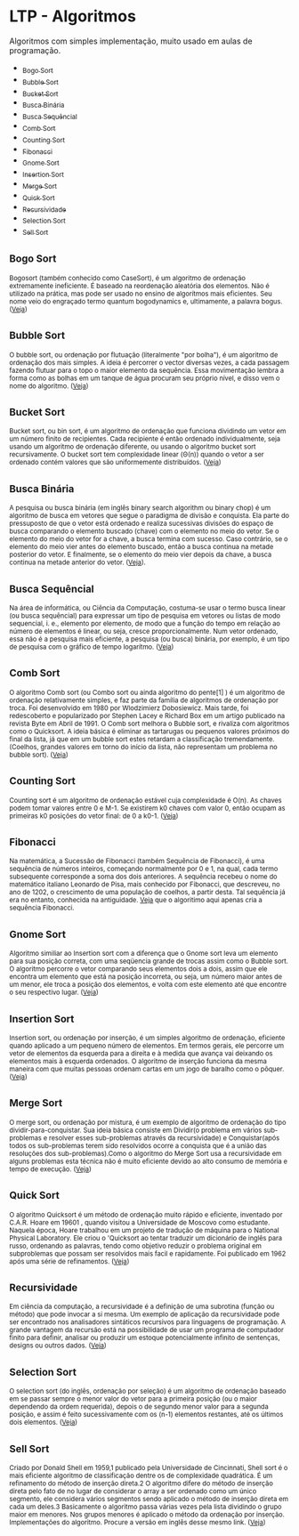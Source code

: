 # LTP - Algoritmos
Algoritmos com simples implementação, muito usado em aulas de programação.

- [<sub>Bogo Sort</sub>](#bogo-sort)
- [<sub>Bubble Sort</sub>](#bubble-sort)
- [<sub>Bucket Sort</sub>](#bucket-sort)
- [<sub>Busca Binária</sub>](#busca-binária)
- [<sub>Busca Sequêncial</sub>](#busca-sequêncial)
- [<sub>Comb Sort</sub>](#comb-sort)
- [<sub>Counting Sort</sub>](#counting-sort)
- [<sub>Fibonacci</sub>](#fibonacci)
- [<sub>Gnome Sort</sub>](#gnome-sort)
- [<sub>Insertion Sort</sub>](#insertion-sort)
- [<sub>Merge Sort</sub>](#merge-sort)
- [<sub>Quick Sort</sub>](#quick-sort)
- [<sub>Recursividade</sub>](#recursividade)
- [<sub>Selection Sort</sub>](#selection-sort)
- [<sub>Sell Sort</sub>](#sell-sort)

## <sub>Bogo Sort</sub>
<sub>Bogosort (também conhecido como CaseSort), é um algoritmo de ordenação extremamente ineficiente. É baseado na reordenação aleatória dos elementos. Não é utilizado na prática, mas pode ser usado no ensino de algorítmos mais eficientes. Seu nome veio do engraçado termo quantum bogodynamics e, ultimamente, a palavra bogus. ([Veja](https://github.com/albertocerqueira/logica-tecnica-programacao/blob/master/src/br/com/logica/tecnicas/programacao/algoritmos/BogoSort.java "Veja"))</sub>

## <sub>Bubble Sort</sub>
<sub>O bubble sort, ou ordenação por flutuação (literalmente "por bolha"), é um algoritmo de ordenação dos mais simples. A ideia é percorrer o vector diversas vezes, a cada passagem fazendo flutuar para o topo o maior elemento da sequência. Essa movimentação lembra a forma como as bolhas em um tanque de água procuram seu próprio nível, e disso vem o nome do algoritmo. ([Veja](https://github.com/albertocerqueira/logica-tecnica-programacao/blob/master/src/br/com/logica/tecnicas/programacao/algoritmos/BubbleSort.java "Veja"))</sub>

## <sub>Bucket Sort</sub>
<sub>Bucket sort, ou bin sort, é um algoritmo de ordenação que funciona dividindo um vetor em um número finito de recipientes. Cada recipiente é então ordenado individualmente, seja usando um algoritmo de ordenação diferente, ou usando o algoritmo bucket sort recursivamente. O bucket sort tem complexidade linear (Θ(n)) quando o vetor a ser ordenado contém valores que são uniformemente distribuídos. ([Veja](https://github.com/albertocerqueira/logica-tecnica-programacao/blob/master/src/br/com/logica/tecnicas/programacao/algoritmos/BucketSort.java "Veja"))</sub>

## <sub>Busca Binária</sub>
<sub>A pesquisa ou busca binária (em inglês binary search algorithm ou binary chop) é um algoritmo de busca em vetores que segue o paradigma de divisão e conquista. Ela parte do pressuposto de que o vetor está ordenado e realiza sucessivas divisões do espaço de busca comparando o elemento buscado (chave) com o elemento no meio do vetor. Se o elemento do meio do vetor for a chave, a busca termina com sucesso. Caso contrário, se o elemento do meio vier antes do elemento buscado, então a busca continua na metade posterior do vetor. E finalmente, se o elemento do meio vier depois da chave, a busca continua na metade anterior do vetor. ([Veja](https://github.com/albertocerqueira/logica-tecnica-programacao/blob/master/src/br/com/logica/tecnicas/programacao/algoritmos/BuscaBinaria.java "Veja")).</sub>

## <sub>Busca Sequêncial</sub>
<sub>Na área de informática, ou Ciência da Computação, costuma-se usar o termo busca linear (ou busca sequêncial) para expressar um tipo de pesquisa em vetores ou listas de modo sequencial, i. e., elemento por elemento, de modo que a função do tempo em relação ao número de elementos é linear, ou seja, cresce proporcionalmente. Num vetor ordenado, essa não é a pesquisa mais eficiente, a pesquisa (ou busca) binária, por exemplo, é um tipo de pesquisa com o gráfico de tempo logarítmo. ([Veja](https://github.com/albertocerqueira/logica-tecnica-programacao/blob/master/src/br/com/logica/tecnicas/programacao/algoritmos/BuscaSequencial.java "Veja"))</sub>

## <sub>Comb Sort</sub>
<sub>O algoritmo Comb sort (ou Combo sort ou ainda algoritmo do pente[1] ) é um algoritmo de ordenação relativamente simples, e faz parte da família de algoritmos de ordenação por troca. Foi desenvolvido em 1980 por Wlodzimierz Dobosiewicz. Mais tarde, foi redescoberto e popularizado por Stephen Lacey e Richard Box em um artigo publicado na revista Byte em Abril de 1991. O Comb sort melhora o Bubble sort, e rivaliza com algoritmos como o Quicksort. A ideia básica é eliminar as tartarugas ou pequenos valores próximos do final da lista, já que em um bubble sort estes retardam a classificação tremendamente. (Coelhos, grandes valores em torno do início da lista, não representam um problema no bubble sort). ([Veja](https://github.com/albertocerqueira/logica-tecnica-programacao/blob/master/src/br/com/logica/tecnicas/programacao/algoritmos/CombSort.java "Veja"))</sub>

## <sub>Counting Sort</sub>
<sub>Counting sort é um algoritmo de ordenação estável cuja complexidade é O(n). As chaves podem tomar valores entre 0 e M-1. Se existirem k0 chaves com valor 0, então ocupam as primeiras k0 posições do vetor final: de 0 a k0-1. ([Veja](https://github.com/albertocerqueira/logica-tecnica-programacao/blob/master/src/br/com/logica/tecnicas/programacao/algoritmos/CountingSort.java "Veja"))</sub>

## <sub>Fibonacci</sub>
<sub>Na matemática, a Sucessão de Fibonacci (também Sequência de Fibonacci), é uma sequência de números inteiros, começando normalmente por 0 e 1, na qual, cada termo subsequente corresponde a soma dos dois anteriores. A sequência recebeu o nome do matemático italiano Leonardo de Pisa, mais conhecido por Fibonacci, que descreveu, no ano de 1202, o crescimento de uma população de coelhos, a partir desta. Tal sequência já era no entanto, conhecida na antiguidade. [Veja](https://github.com/albertocerqueira/logica-tecnica-programacao/blob/master/src/br/com/logica/tecnicas/programacao/algoritmos/Fibonacci.java "Veja") que o algoritimo aqui apenas cria a sequência Fibonacci.</sub>

## <sub>Gnome Sort</sub>
<sub>Algoritmo similiar ao Insertion sort com a diferença que o Gnome sort leva um elemento para sua posição correta, com uma seqüencia grande de trocas assim como o Bubble sort.</sub>
<sub>O algoritmo percorre o vetor comparando seus elementos dois a dois, assim que ele encontra um elemento que está na posição incorreta, ou seja, um número maior antes de um menor, ele troca a posição dos elementos, e volta com este elemento até que encontre o seu respectivo lugar. ([Veja](https://github.com/albertocerqueira/logica-tecnica-programacao/blob/master/src/br/com/logica/tecnicas/programacao/algoritmos/GnomeSort.java "Veja"))</sub>

## <sub>Insertion Sort</sub>
<sub>Insertion sort, ou ordenação por inserção, é um simples algoritmo de ordenação, eficiente quando aplicado a um pequeno número de elementos. Em termos gerais, ele percorre um vetor de elementos da esquerda para a direita e à medida que avança vai deixando os elementos mais à esquerda ordenados. O algoritmo de inserção funciona da mesma maneira com que muitas pessoas ordenam cartas em um jogo de baralho como o pôquer. ([Veja](https://github.com/albertocerqueira/logica-tecnica-programacao/blob/master/src/br/com/logica/tecnicas/programacao/algoritmos/InsertionSort.java "Veja"))</sub>

## <sub>Merge Sort</sub>
<sub>O merge sort, ou ordenação por mistura, é um exemplo de algoritmo de ordenação do tipo dividir-para-conquistar. Sua ideia básica consiste em Dividir(o problema em vários sub-problemas e resolver esses sub-problemas através da recursividade) e Conquistar(após todos os sub-problemas terem sido resolvidos ocorre a conquista que é a união das resoluções dos sub-problemas).Como o algoritmo do Merge Sort usa a recursividade em alguns problemas esta técnica não é muito eficiente devido ao alto consumo de memória e tempo de execução. ([Veja](https://github.com/albertocerqueira/logica-tecnica-programacao/blob/master/src/br/com/logica/tecnicas/programacao/algoritmos/MergeSort.java "Veja"))</sup>

## <sub>Quick Sort</sub>
<sub>O algoritmo Quicksort é um método de ordenação muito rápido e eficiente, inventado por C.A.R. Hoare em 19601 , quando visitou a Universidade de Moscovo como estudante. Naquela época, Hoare trabalhou em um projeto de tradução de máquina para o National Physical Laboratory. Ele criou o 'Quicksort ao tentar traduzir um dicionário de inglês para russo, ordenando as palavras, tendo como objetivo reduzir o problema original em subproblemas que possam ser resolvidos mais facil e rapidamente. Foi publicado em 1962 após uma série de refinamentos. ([Veja](https://github.com/albertocerqueira/logica-tecnica-programacao/blob/master/src/br/com/logica/tecnicas/programacao/algoritmos/QuickSort.java "Veja"))</sub>

## <sub>Recursividade</sub>
<sub>Em ciência da computação, a recursividade é a definição de uma subrotina (função ou método) que pode invocar a si mesma. Um exemplo de aplicação da recursividade pode ser encontrado nos analisadores sintáticos recursivos para linguagens de programação. A grande vantagem da recursão está na possibilidade de usar um programa de computador finito para definir, analisar ou produzir um estoque potencialmente infinito de sentenças, designs ou outros dados. ([Veja](https://github.com/albertocerqueira/logica-tecnica-programacao/blob/master/src/br/com/logica/tecnicas/programacao/algoritmos/Recursividade.java "Veja"))</sub>

## <sub>Selection Sort</sub>
<sub>O selection sort (do inglês, ordenação por seleção) é um algoritmo de ordenação baseado em se passar sempre o menor valor do vetor para a primeira posição (ou o maior dependendo da ordem requerida), depois o de segundo menor valor para a segunda posição, e assim é feito sucessivamente com os (n-1) elementos restantes, até os últimos dois elementos. ([Veja](https://github.com/albertocerqueira/logica-tecnica-programacao/blob/master/src/br/com/logica/tecnicas/programacao/algoritmos/SelectionSort.java "Veja"))</sub>

## <sub>Sell Sort</sub>
<sub>Criado por Donald Shell em 1959,1 publicado pela Universidade de Cincinnati, Shell sort é o mais eficiente algoritmo de classificação dentre os de complexidade quadrática. É um refinamento do método de inserção direta.2 O algoritmo difere do método de inserção direta pelo fato de no lugar de considerar o array a ser ordenado como um único segmento, ele considera vários segmentos sendo aplicado o método de inserção direta em cada um deles.3 Basicamente o algoritmo passa várias vezes pela lista dividindo o grupo maior em menores. Nos grupos menores é aplicado o método da ordenação por inserção. Implementações do algoritmo. Procure a versão em inglês desse mesmo link. ([Veja](https://github.com/albertocerqueira/logica-tecnica-programacao/blob/master/src/br/com/logica/tecnicas/programacao/algoritmos/SellSort.java "Veja"))</sub>
